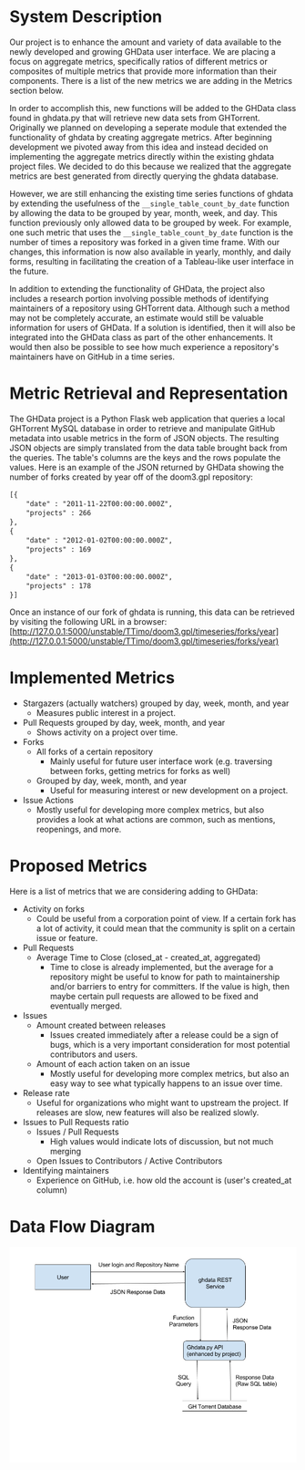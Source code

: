 # System Description
Our project is to enhance the amount and variety of data available to the newly developed and growing GHData user interface.
We are placing a focus on aggregate metrics, specifically ratios of different metrics or composites of multiple metrics
that provide more information than their components.
There is a list of the new metrics we are adding in the Metrics section below.

In order to accomplish this, new functions will be added to the GHData class found in ghdata.py that will retrieve new data sets from GHTorrent.
Originally we planned on developing a seperate module that extended the functionality of ghdata by creating aggregate metrics. 
After beginning development we pivoted away from this idea and instead decided on implementing the aggregate metrics 
directly within the existing ghdata project files. 
We decided to do this because we realized that the aggregate metrics are best generated from directly querying the ghdata database. 

However, we are still enhancing the existing time series functions of ghdata by extending the usefulness of the 
`__single_table_count_by_date` function by allowing the data to be grouped by year, month, week, and day.
This function previously only allowed data to be grouped by week.
For example, one such metric that uses the `__single_table_count_by_date` function is the number of times a repository 
was forked in a given time frame.
With our changes, this information is now also available in yearly, monthly, and daily forms, resulting in facilitating 
the creation of a Tableau-like user interface in the future.

In addition to extending the functionality of GHData, the project also includes a research portion involving possible 
methods of identifying maintainers of a repository using GHTorrent data.
Although such a method may not be completely accurate, an estimate would still be valuable information for users of GHData.
If a solution is identified, then it will also be integrated into the GHData class as part of the other enhancements.
It would then also be possible to see how much experience a repository's maintainers have on GitHub in a time series.

# Metric Retrieval and Representation
The GHData project is a Python Flask web application that queries a local GHTorrent MySQL database in order to retrieve 
and manipulate GitHub metadata into usable metrics in the form of JSON objects.
The resulting JSON objects are simply translated from the data table brought back from the queries.
The table's columns are the keys and the rows populate the values.
Here is an example of the JSON returned by GHData showing the number of forks created by year off of the doom3.gpl repository:

    [{
        "date" : "2011-11-22T00:00:00.000Z",
        "projects" : 266
    },
    {
        "date" : "2012-01-02T00:00:00.000Z",
        "projects" : 169
    },
    {
        "date" : "2013-01-03T00:00:00.000Z",
        "projects" : 178  
    }]

Once an instance of our fork of ghdata is running, this data can be retrieved by visiting the following URL in a browser:
[http://127.0.0.1:5000/unstable/TTimo/doom3.gpl/timeseries/forks/year](http://127.0.0.1:5000/unstable/TTimo/doom3.gpl/timeseries/forks/year)

# Implemented Metrics
 * Stargazers (actually watchers) grouped by day, week, month, and year
    * Measures public interest in a project.
 * Pull Requests grouped by day, week, month, and year
    * Shows activity on a project over time.
 * Forks
   * All forks of a certain repository
        * Mainly useful for future user interface work (e.g. traversing between forks, getting metrics for forks as well)
   * Grouped by day, week, month, and year
        * Useful for measuring interest or new development on a project.
 * Issue Actions
    * Mostly useful for developing more complex metrics, but also provides a look at what actions are common, such as
    mentions, reopenings, and more.
 
# Proposed Metrics
Here is a list of metrics that we are considering adding to GHData:
* Activity on forks
    * Could be useful from a corporation point of view.  If a certain fork has a lot of activity, it could mean that
    the community is split on a certain issue or feature.
* Pull Requests
    * Average Time to Close (closed_at - created_at, aggregated)
        * Time to close is already implemented, but the average for a repository might be useful to know for path to 
        maintainership and/or barriers to entry for committers.  If the value is high, then maybe certain pull requests are allowed to be fixed and eventually merged.
* Issues
    * Amount created between releases
        * Issues created immediately after a release could be a sign of bugs, which is a very important consideration for
        most potential contributors and users.
    * Amount of each action taken on an issue
        * Mostly useful for developing more complex metrics, but also an easy way to see what typically happens to an issue over time.
* Release rate
    * Useful for organizations who might want to upstream the project.  If releases are slow, new features will also be realized slowly.
* Issues to Pull Requests ratio
    * Issues / Pull Requests
        * High values would indicate lots of discussion, but not much merging
    * Open Issues to Contributors / Active Contributors
* Identifying maintainers
    * Experience on GitHub, i.e. how old the account is (user's created_at column)            

# Data Flow Diagram
![Data Flow Diagram](Data%20Flow%20Diagram%20Revised.png "Data Flow Diagram")
